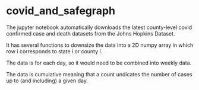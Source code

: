 # covid_and_safegraph

The jupyter notebook automatically downloads the latest county-level covid confirmed case and death datasets from the Johns Hopkins Dataset.

It has several functions to downsize the data into a 2D numpy array in which row i corresponds to state i or county i.

The data is for each day, so it would need to be combined into weekly data.

The data is cumulative meaning that a count undicates the number of cases up to (and including) a given  day.
